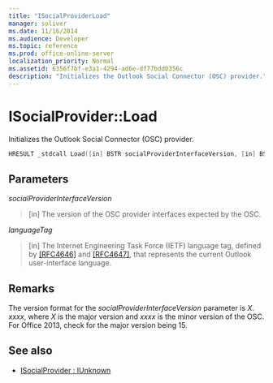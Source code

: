```yaml
---
title: "ISocialProviderLoad"
manager: soliver
ms.date: 11/16/2014
ms.audience: Developer
ms.topic: reference
ms.prod: office-online-server
localization_priority: Normal
ms.assetid: 6356f7bf-e3a1-4294-ad6e-df77bdd0356c
description: "Initializes the Outlook Social Connector (OSC) provider."
---
```


# ISocialProvider::Load

Initializes the Outlook Social Connector (OSC) provider.
  
```cpp
HRESULT _stdcall Load([in] BSTR socialProviderInterfaceVersion, [in] BSTR languageTag);
```

## Parameters

_socialProviderInterfaceVersion_
  
> [in] The version of the OSC provider interfaces expected by the OSC.
    
_languageTag_
  
> [in] The Internet Engineering Task Force (IETF) language tag, defined by [[RFC4646]](https://www.ietf.org/rfc/rfc4646.txt) and [[RFC4647]](https://www.ietf.org/rfc/rfc4647.txt), that represents the current Outlook user-interface language.
    
## Remarks

The version format for the  _socialProviderInterfaceVersion_ parameter is  _X_. _xxxx_, where  _X_ is the major version and  _xxxx_ is the minor version of the OSC. For Office 2013, check for the major version being 15. 
  
## See also

- [ISocialProvider : IUnknown](isocialprovideriunknown.md)

